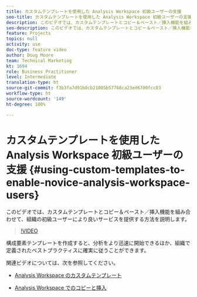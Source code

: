 ```yaml
---
title: カスタムテンプレートを使用した Analysis Workspace 初級ユーザーの支援
seo-title: カスタムテンプレートを使用した Analysis Workspace 初級ユーザーの支援
description: このビデオでは、カスタムテンプレートとコピー＆ペースト／挿入機能を組み合わせて、組織の初級ユーザーにより良いサービスを提供する方法を説明します。
seo-description: このビデオでは、カスタムテンプレートとコピー＆ペースト／挿入機能を組み合わせて、組織の初級ユーザーにより良いサービスを提供する方法を説明します。
feature: Projects
topics: null
activity: use
doc-type: feature video
author: Doug Moore
team: Technical Marketing
kt: 1694
role: Business Practitioner
level: Intermediate
translation-type: ht
source-git-commit: f3b3fa7d91b0cb21005b57768ca23ed6700fcc03
workflow-type: ht
source-wordcount: '149'
ht-degree: 100%

---
```



# カスタムテンプレートを使用した Analysis Workspace 初級ユーザーの支援 {#using-custom-templates-to-enable-novice-analysis-workspace-users}

このビデオでは、カスタムテンプレートとコピー＆ペースト／挿入機能を組み合わせて、組織の初級ユーザーにより良いサービスを提供する方法を説明します。

>[!VIDEO](https://video.tv.adobe.com/v/23234/?quality=12)

構成要素テンプレートを作成すると、分析をより迅速に開始できるほか、組織で定義されたベストプラクティスに確実に従うことができます。

関連ビデオについては、次を参照してください。

* [Analysis Workspace のカスタムテンプレート](https://experienceleague.adobe.com/docs/analytics-learn/tutorials/analysis-workspace/analysis-workspace-basics/create-manage-custom-templates-in-analysis-workspace.html?lang=ja#analysis-workspace)

* [Analysis Workspace でのコピーと挿入](https://experienceleague.adobe.com/docs/analytics-learn/tutorials/analysis-workspace/navigating-workspace-projects/copy-insert-analysis-workspace.html?lang=ja#analysis-workspace)